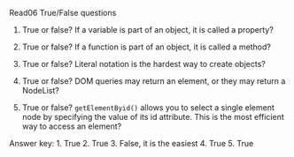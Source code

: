 Read06 True/False questions

1. True or false? If a variable is part of an object, it is called a property? 

2. True or false? If a function is part of an object, it is called a method?

3. True or false? Literal notation is the hardest way to create objects?

4. True or false? DOM queries may return an element, or they may return a NodeList?

5. True or false? `getElementByid()` allows you to select a single element node by specifying the value of its id attribute. This is the most efficient way to access an element?


Answer key: 1. True 2. True 3. False, it is the easiest 4. True 5. True